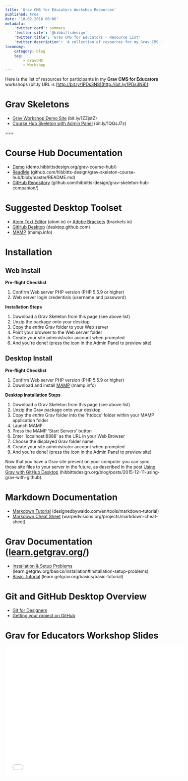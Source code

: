 ```yaml
---
title: 'Grav CMS for Educators Workshop Resources'
published: true
date: '10-02-2016 00:00'
metadata:
    'twitter:card': summary
    'twitter:site': '@hibbittsdesign'
    'twitter:title': 'Grav CMS for Educators - Resource List'
    'twitter:description': 'A collection of resources for my Grav CMS for Educators Workshops.'
taxonomy:
    category: blog
    tag:
        - GravCMS
        - Workshop
---
```


Here is the list of resources for participants in my **Grav CMS for Educators** workshops (bit.ly URL is [http://bit.ly/1PDs3N8](http://bit.ly/1PDs3N8)):

# Grav Skeletons
* [Grav Workshop Demo Site](../../downloads/grav-workshop-demo-site.zip) (bit.ly/1ZZjstZ)
* [Course Hub Skeleton with Admin Panel](../../downloads/grav-skeleton-course-hub-site.zip) (bit.ly/1QQsJ7z)

===

# Course Hub Documentation
* [Demo](http://demo.hibbittsdesign.org/grav-course-hub/) (demo.hibbittsdesign.org/grav-course-hub/)
* [ReadMe](https://github.com/hibbitts-design/grav-skeleton-course-hub/blob/master/README.md) (github.com/hibbitts-design/grav-skeleton-course-hub/blob/master/README.md)  
* [GitHub Repository](https://github.com/hibbitts-design/grav-skeleton-course-hub) (github.com/hibbitts-design/grav-skeleton-hub-companion/)  

# Suggested Desktop Toolset
* [Atom Text Editor](http://atom.io/) (atom.io) or [Adobe Brackets](http://brackets.io) (brackets.io)
* [GitHub Desktop](https://desktop.github.com) (desktop.github.com)  
* [MAMP](https://mamp.info) (mamp.info)

# Installation
## Web Install
**Pre-flight Checklist**  
1. Confirm Web server PHP version (PHP 5.5.9 or higher)
1. Web server login credentials (username and password)

**Installation Steps**  
1. Download a Grav Skeleton from this page (see above list)
1. Unzip the package onto your desktop
1. Copy the _entire_ Grav folder to your Web server
1. Point your browser to the Web server folder
1. Create your site administrator account when prompted
1. And you're done! (press the <i class="fa fa-arrow-circle-right"></i> icon in the Admin Panel to preview site)

## Desktop Install
**Pre-flight Checklist**  
1. Confirm Web server PHP version (PHP 5.5.9 or higher)
1. Download and install [MAMP](https://www.mamp.info/) (mamp.info)

**Desktop Installation Steps**  
1. Download a Grav Skeleton from this page (see above list)
1. Unzip the Grav package onto your desktop
1. Copy the _entire_ Grav folder into the 'htdocs' folder within your MAMP application folder
1. Launch MAMP
1. Press the MAMP 'Start Servers' button
1. Enter 'localhost:8888' as the URL in your Web Browser
1. Choose the displayed Grav folder name
1. Create your site administrator account when prompted
1. And you're done! (press the <i class="fa fa-arrow-circle-right"></i> icon in the Admin Panel to preview site)

Now that you have a Grav site present on your computer you can sync those site files to your server in the future, as described in the post [Using Grav with GitHub Desktop](http://hibbittsdesign.org/blog/posts/2015-12-11-using-grav-with-github) (hibbittsdesign.org/blog/posts/2015-12-11-using-grav-with-github).

# Markdown Documentation
* [Markdown Tutorial](http://designedbywaldo.com/en/tools/markdown-tutorial) (designedbywaldo.com/en/tools/markdown-tutorial)  
* [Markdown Cheat Sheet](https://warpedvisions.org/projects/markdown-cheat-sheet/) (warpedvisions.org/projects/markdown-cheat-sheet)   

# Grav Documentation ([learn.getgrav.org/](http://learn.getgrav.org))
* [Installation & Setup Problems](http://learn.getgrav.org/basics/installation#installation-setup-problems) (learn.getgrav.org/basics/installation#installation-setup-problems)  
* [Basic Tutorial](http://learn.getgrav.org/basics/basic-tutorial) (learn.getgrav.org/basics/basic-tutorial)

# Git and GitHub Desktop Overview
* [Git for Designers](http://danielfos.co/notes/git-for-designers)  
* [Getting your project on GitHub](https://guides.github.com/introduction/getting-your-project-on-github/)

# Grav for Educators Workshop Slides
<div class="video-responsive video-responsive-4-3"><iframe src="//slides.com/paulhibbitts/grav-cms-for-educators/embed" width="576" height="420" scrolling="no" frameborder="0" webkitallowfullscreen mozallowfullscreen allowfullscreen></iframe></div>
